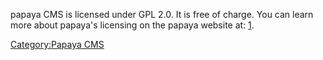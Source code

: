 
papaya CMS is licensed under GPL 2.0. It is free of charge. You can learn more about papaya's licensing on the papaya website at: [1](http://community.papaya-cms.com/license.993.en.html).

[Category:Papaya CMS](export_en/Category:Papaya_CMS.md)